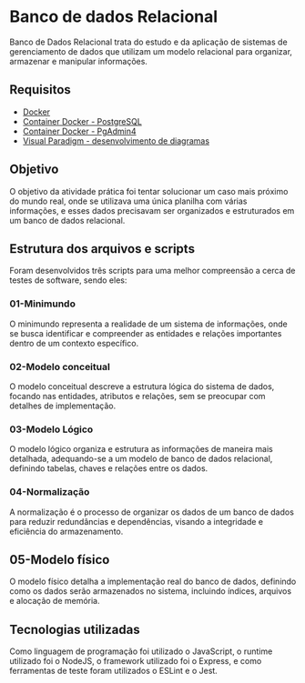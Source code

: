 # Banco de dados Relacional

Banco de Dados Relacional trata do estudo e da aplicação de sistemas de gerenciamento de dados que utilizam um modelo relacional para organizar, armazenar e manipular informações. 

## Requisitos

- [Docker](https://www.docker.com/)
- [Container Docker - PostgreSQL](https://hub.docker.com/_/postgres)
- [Container Docker - PgAdmin4](https://www.pgadmin.org/download/)
- [Visual Paradigm - desenvolvimento de diagramas](https://www.visual-paradigm.com/)

## Objetivo

O objetivo da atividade prática foi tentar solucionar um caso mais próximo do mundo real, onde se utilizava uma única planilha com várias informações, e esses dados precisavam ser organizados e estruturados em um banco de dados relacional.

## Estrutura dos arquivos e scripts

Foram desenvolvidos três scripts para uma melhor compreensão a cerca de testes de software, sendo eles: 

### 01-Minimundo

O minimundo representa a realidade de um sistema de informações, onde se busca identificar e compreender as entidades e relações importantes dentro de um contexto específico.

### 02-Modelo conceitual

O modelo conceitual descreve a estrutura lógica do sistema de dados, focando nas entidades, atributos e relações, sem se preocupar com detalhes de implementação.

### 03-Modelo Lógico

O modelo lógico organiza e estrutura as informações de maneira mais detalhada, adequando-se a um modelo de banco de dados relacional, definindo tabelas, chaves e relações entre os dados.

### 04-Normalização

A normalização é o processo de organizar os dados de um banco de dados para reduzir redundâncias e dependências, visando a integridade e eficiência do armazenamento.

## 05-Modelo físico

O modelo físico detalha a implementação real do banco de dados, definindo como os dados serão armazenados no sistema, incluindo índices, arquivos e alocação de memória.

## Tecnologias utilizadas

Como linguagem de programação foi utilizado o JavaScript, o runtime utilizado foi o NodeJS, o framework utilizado foi o Express, e como ferramentas de teste foram utilizados o ESLint e o Jest.